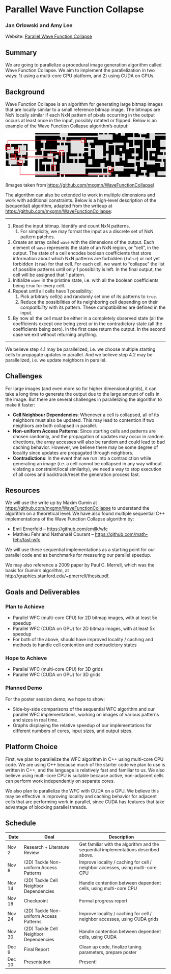 # Parallel Wave Function Collapse

### Jan Orlowski and Amy Lee
Website: [Parallel Wave Function Collapse](https://amylh.github.io/WaveCollapseGen/)

## Summary
We are going to parallelize a procedural image generation algorithm called Wave Function Collapse. We aim to implement the parallelization in two ways: 1) using a multi-core CPU platform, and 2) using CUDA on GPUs.

## Background
Wave Function Collapse is an algorithm for generating large bitmap images that are locally similar to a small reference bitmap image. The bitmaps are NxN locally similar if each NxN pattern of pixels occurring in the output occurs at least once in the input, possibly rotated or flipped. Below is an example of the Wave Function Collapse algorithm’s output:

<p align="center">
  <img src="https://raw.githubusercontent.com/mxgmn/Blog/master/resources/wfc-patterns.png"/>
</p>

(Images taken from <https://github.com/mxgmn/WaveFunctionCollapse>)

The algorithm can also be extended to work in multiple dimensions and work with additional constraints.
Below is a high-level description of the (sequential) algorithm, adapted from the writeup at <https://github.com/mxgmn/WaveFunctionCollapse>:

---
1. Read the input bitmap. Identify and count NxN patterns.
   1. For simplicity, we may format the input as a discrete set of NxN pattern patches.
2. Create an array called `wave` with the dimensions of the output. Each element of `wave` represents the state of an NxN region, or “cell”, in the output. The state of a cell encodes boolean coefficients that store information about which NxN patterns are forbidden (`false`) or not yet forbidden (`true`) for that cell. For each cell, we want to “collapse” the list of possible patterns until only 1 possibility is left. In the final output, the cell will be assigned that 1 pattern.
3. Initialize `wave` in the pristine state, i.e. with all the boolean coefficients being `true` for every cell.
4. Repeat until all cells have 1 possibility:
   1. Pick arbitrary cell(s) and randomly set one of its patterns to `true`.
   2. Reduce the possibilities of its neighboring cell depending on their _compatibility_ with its pattern. These compatibilities are defined in the input.
5. By now all the cell must be either in a completely observed state (all the coefficients except one being zero) or in the contradictory state (all the coefficients being zero). In the first case return the output. In the second case we exit without returning anything.

---

We believe step 4.1 may be parallelized, i.e. we choose multiple starting cells to propagate updates in parallel. And we believe step 4.2 may be parallelized, i.e. we update neighbors in parallel.

## Challenges
For large images (and even more so for higher dimensional grids), it can take a long time to generate the output due to the large amount of cells in the image. But there are several challenges in parallelizing the algorithm to make it faster:

* **Cell Neighbour Dependencies**: Whenever a cell is collapsed, all of its neighbors must also be updated. This may lead to contention if two neighbors are both collapsed in parallel.
* **Non-uniform Access Patterns**: Since starting cells and patterns are chosen randomly, and the propagation of updates may occur in random directions, the array accesses will also be random and could lead to bad caching behavior. However, we believe there may be some degree of locality since updates are propagated through neighbors.
* **Contradictions**: In the event that we run into a contradiction while generating an image (i.e. a cell cannot be collapsed in any way without violating a constraint/local similarity), we need a way to stop execution of all cores and backtrack/reset the generation process fast.

## Resources
We will use the write up by Maxim Gumin at <https://github.com/mxgmn/WaveFunctionCollapse> to understand the algorithm on a theoretical level. We have also found multiple sequential C++ implementations of the Wave Function Collapse algorithm by:

* Emil Ernerfeld – <https://github.com/emilk/wfc>
* Mathieu Fehr and Nathanaël Courant – <https://github.com/math-fehr/fast-wfc>

We will use these sequential implementations as a starting point for our parallel code and as benchmarks for measuring our parallel speedup. 

We may also reference a 2009 paper by Paul C. Merrell, which was the basis for Gumin’s algorithm, at <http://graphics.stanford.edu/~pmerrell/thesis.pdf>.

## Goals and Deliverables

### Plan to Achieve
* Parallel WFC (multi-core CPU) for 2D bitmap images, with at least 5x speedup
* Parallel WFC (CUDA on GPU) for 2D bitmap images, with at least 5x speedup
* For both of the above, should have improved locality / caching and methods to handle cell contention and contradictory states

### Hope to Achieve
* Parallel WFC (multi-core CPU) for 3D grids
* Parallel WFC (CUDA on GPU) for 3D grids

### Planned Demo
For the poster session demo, we hope to show:

* Side-by-side comparisons of the sequential WFC algorithm and our parallel WFC implementations, working on images of various patterns and sizes in real time.
* Graphs displaying the relative speedup of our implementations for different numbers of cores, input sizes, and output sizes. 

## Platform Choice
First, we plan to parallelize the WFC algorithm in C++ using multi-core CPU code. We are using C++ because much of the starter code we plan to use is written in C++, and the language is relatively fast and familiar to us. We also believe using multi-core CPU is suitable because active, non-adjacent cells can perform work independently on separate cores.

We also plan to parallelize the WFC with CUDA on a GPU. We believe this may be effective in improving locality and caching behavior for adjacent cells that are performing work in parallel, since CUDA has features that take advantage of blocking parallel threads.

## Schedule

Date    | Goal                           | Description
------- | ------------------------------ | -----------
Nov 2   | Research + Literature Review   | Get familiar with the algorithm and the sequential implementations described above.
Nov 8   | (2D) Tackle Non-uniform Access Patterns | Improve locality / caching for cell / neighbor accesses, using multi-core CPU
Nov 14  | (2D) Tackle Cell Neighbor Dependencies  | Handle contention between dependent cells, using multi-core CPU
Nov 18  | Checkpoint                     | Formal progress report
Nov 24  | (2D) Tackle Non-uniform Access Patterns | Improve locality / caching for cell / neighbor accesses, using CUDA grids
Nov 30  | (2D) Tackle Cell Neighbor Dependencies  | Handle contention between dependent cells, using CUDA
Dec 9   | Final Report                   | Clean up code, finalize tuning parameters, prepare poster
Dec 10  | Presentation                   | Present!

